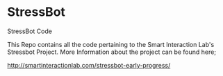 StressBot
=========

StressBot Code

This Repo contains all the code pertaining to the Smart Interaction Lab's Stressbot Project. More Information about the project can be found here;

http://smartinteractionlab.com/stressbot-early-progress/